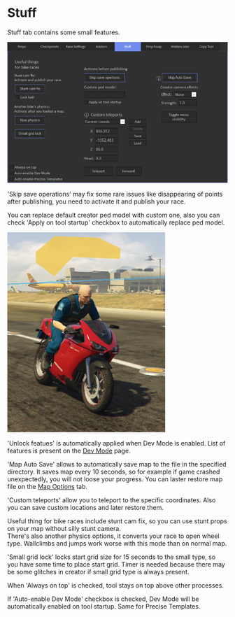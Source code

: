 # Stuff

Stuff tab contains some small features.

![Img1](../../assets/images/stuff/img01.png)

'Skip save operations' may fix some rare issues like disappearing of points after publishing, you need to activate it and publish your race. 

You can replace default creator ped model with custom one, also you can check 'Apply on tool startup' checkbox to automatically replace ped model.

![Img2](../../assets/images/stuff/img02.png)

'Unlock featues' is automatically applied when Dev Mode is enabled. List of features is present on the [Dev Mode](../../global/dev-mode) page.

'Map Auto Save' allows to automatically save map to the file in the specified directory.
It saves map every 10 seconds, so for example if game crashed unexpectedly, you will not loose your progress.
You can laster restore map file on the [Map Options](../../race-settings/map-options/overview) tab.

'Custom teleports' allow you to teleport to the specific coordinates. Also you can save custom locations and later restore them.

Useful thing for bike races include stunt cam fix, so you can use stunt props on your map without silly stunt camera.<br>
There's also another physics options, it converts your race to open wheel type. Wallclimbs and jumps work worse with this mode than on normal map.

'Small grid lock' locks start grid size for 15 seconds to the small type, so you have some time to place start grid.
Timer is needed because there may be some glitches in creator if small grid type is always present.

When 'Always on top' is checked, tool stays on top above other processes.

If 'Auto-enable Dev Mode' checkbox is checked, Dev Mode will be automatically enabled on tool startup. Same for Precise Templates.